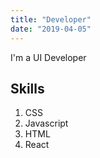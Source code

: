 ```yaml
---
title: "Developer"
date: "2019-04-05"
---
```


I'm a UI Developer

## Skills

1. CSS
2. Javascript
3. HTML
4. React